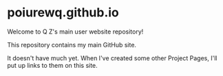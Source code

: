 # poiurewq.github.io
Welcome to Q Z's main user website repository!

This repository contains my main GitHub site. 

It doesn't have much yet. When I've created some other Project Pages, I'll put up links to them on this site.

